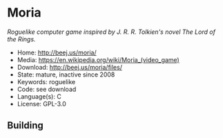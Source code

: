 # Moria

_Roguelike computer game inspired by J. R. R. Tolkien's novel The Lord of the Rings._

- Home: http://beej.us/moria/
- Media: https://en.wikipedia.org/wiki/Moria_(video_game)
- Download: http://beej.us/moria/files/
- State: mature, inactive since 2008
- Keywords: roguelike
- Code: see download
- Language(s): C
- License: GPL-3.0

## Building

